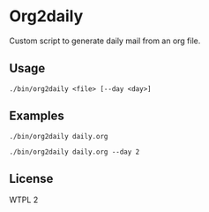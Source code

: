# Org2daily

Custom script to generate daily mail from an org file.

## Usage

    ./bin/org2daily <file> [--day <day>]

## Examples


    ./bin/org2daily daily.org
    
    ./bin/org2daily daily.org --day 2

## License

WTPL 2
